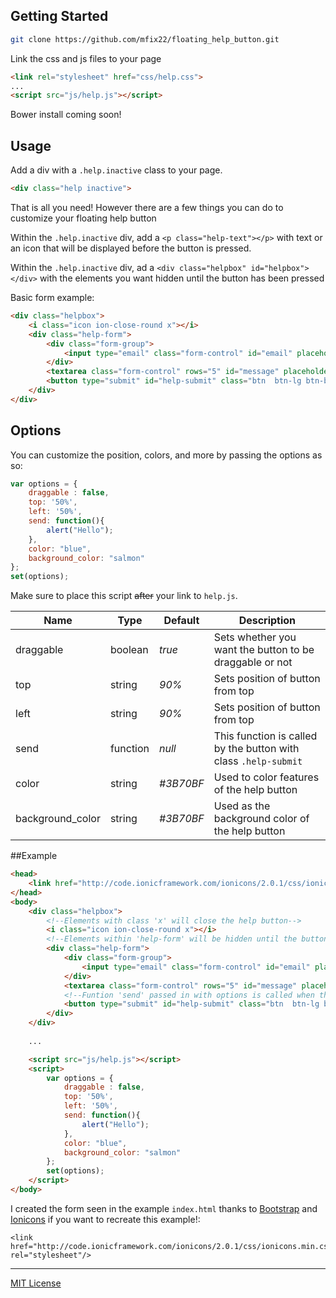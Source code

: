 ## Getting Started

```bash
git clone https://github.com/mfix22/floating_help_button.git
```

Link the css and js files to your page
```html
<link rel="stylesheet" href="css/help.css">
...
<script src="js/help.js"></script>
```
Bower install coming soon!

## Usage
Add a div with a `.help.inactive` class to your page.
```html
<div class="help inactive">
```

That is all you need! However there are a few things you can do to customize your floating help button

Within the `.help.inactive` div, add a `<p class="help-text"></p>` with text or an icon that will be displayed before the button is pressed. 

Within the `.help.inactive` div, ad a `<div class="helpbox" id="helpbox"></div>` with the elements you want hidden until the button has been pressed

Basic form example:
```html
<div class="helpbox">
    <i class="icon ion-close-round x"></i>
    <div class="help-form">
        <div class="form-group">
            <input type="email" class="form-control" id="email" placeholder="Email" required>
        </div>
        <textarea class="form-control" rows="5" id="message" placeholder="Message" required></textarea>
        <button type="submit" id="help-submit" class="btn  btn-lg btn-block">SEND</button>
    </div>
</div>
```

## Options
You can customize the position, colors, and more by passing the options as so: 
```js
var options = {
    draggable : false,
    top: '50%',
    left: '50%',
    send: function(){
        alert("Hello");
    },
    color: "blue",
    background_color: "salmon"
};
set(options);
```

Make sure to place this script ~~after~~ your link to `help.js`.

 Name          | Type        | Default     | Description 
 ------------- | ----------- | ----------- | ----------- 
 draggable     | boolean     | _true_      | Sets whether you want the button to be draggable or not
 top           | string      | _90%_       | Sets position of button from top
 left          | string      | _90%_       | Sets position of button from top
 send          | function    | _null_      | This function is called by the button with class `.help-submit`
 color         | string      | _#3B70BF_   | Used to color features of the help button
 background_color| string    | _#3B70BF_   | Used as the background color of the help button

##Example
```html
<head>
	<link href="http://code.ionicframework.com/ionicons/2.0.1/css/ionicons.min.css" rel="stylesheet"/>
</head>
<body>
	<div class="helpbox">
		<!--Elements with class 'x' will close the help button-->
	    <i class="icon ion-close-round x"></i> 
	    <!--Elements within 'help-form' will be hidden until the button is clicked-->
	    <div class="help-form">
	        <div class="form-group">
	            <input type="email" class="form-control" id="email" placeholder="Email" required>
	        </div>
	        <textarea class="form-control" rows="5" id="message" placeholder="Message" required></textarea>
	        <!--Funtion 'send' passed in with options is called when this button is clicked-->
	        <button type="submit" id="help-submit" class="btn  btn-lg btn-block">SEND</button>
	    </div>
	</div>
	
	...

	<script src="js/help.js"></script>
	<script>
		var options = {
	        draggable : false,
	        top: '50%',
	        left: '50%',
	        send: function(){
	            alert("Hello");
	        },
	        color: "blue",
	        background_color: "salmon"
	    };
	    set(options);
	</script>
</body>
```


I created the form seen in the example `index.html` thanks to [Bootstrap](http://getbootstrap.com/) and [Ionicons](http://ionicons.com/) if you want to recreate this example!:
```html<link rel="stylesheet" href="https://maxcdn.bootstrapcdn.com/bootstrap/3.3.5/css/bootstrap.min.css">
<link href="http://code.ionicframework.com/ionicons/2.0.1/css/ionicons.min.css" rel="stylesheet"/>
```
---

[MIT License](https://github.com/mfix22/floating_help_button/blob/master/LICENSE)

